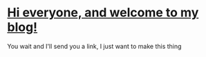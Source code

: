 # [Hi everyone, and welcome to my blog!][1]
[1]: https://achuanya.github.io/
You wait and I'll send you a link, I just want to make this thing

